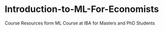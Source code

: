 # Introduction-to-ML-For-Economists
Course Resources form ML Course at IBA for Masters and PhD Students
